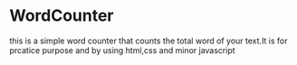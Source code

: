 # WordCounter
this is a simple word counter that counts the total word of your text.It is for prcatice purpose and by using html,css and minor javascript
